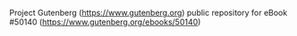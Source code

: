 Project Gutenberg (https://www.gutenberg.org) public repository for
eBook #50140 (https://www.gutenberg.org/ebooks/50140)

